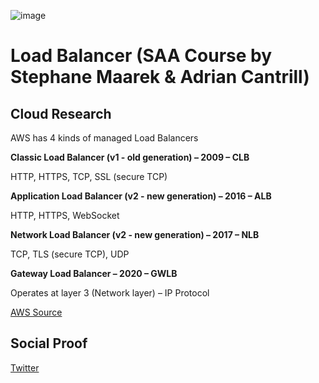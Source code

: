 ![image](https://user-images.githubusercontent.com/99172259/175934598-ec21ec0e-7f86-436e-b536-d1fec94fb168.png)


# Load Balancer (SAA Course by Stephane Maarek & Adrian Cantrill)

## Cloud Research

AWS has 4 kinds of managed Load Balancers

**Classic Load Balancer (v1 - old generation) – 2009 – CLB**

HTTP, HTTPS, TCP, SSL (secure TCP)

**Application Load Balancer (v2 - new generation) – 2016 – ALB** 

HTTP, HTTPS, WebSocket

**Network Load Balancer (v2 - new generation) – 2017 – NLB** 

TCP, TLS (secure TCP), UDP

**Gateway Load Balancer – 2020 – GWLB** 

Operates at layer 3 (Network layer) – IP Protocol


[AWS Source](https://aws.amazon.com/elasticloadbalancing/)

## Social Proof

[Twitter ](https://twitter.com/JoeSeven08/status/1541395444508815360)
